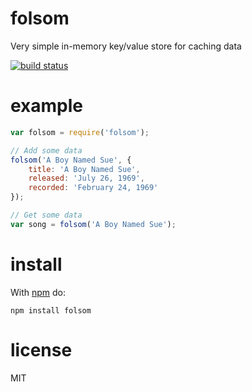 # folsom

Very simple in-memory key/value store for caching data

[![build status](https://secure.travis-ci.org/timhudson/folsom.png)](http://travis-ci.org/timhudson/folsom)

# example

``` js
var folsom = require('folsom');

// Add some data
folsom('A Boy Named Sue', {
	title: 'A Boy Named Sue',
	released: 'July 26, 1969',
	recorded: 'February 24, 1969'
});

// Get some data
var song = folsom('A Boy Named Sue');
```

# install

With [npm](https://npmjs.org) do:

```
npm install folsom
```

# license

MIT
